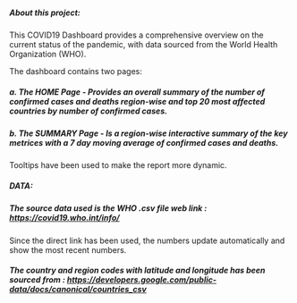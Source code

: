 ##### About this project:

This COVID19 Dashboard provides a comprehensive overview on the current status of the pandemic, with data sourced from the World Health Organization (WHO).

The dashboard contains two pages: 
##### a. The HOME Page - Provides an overall summary of the number of confirmed cases and deaths region-wise and top 20 most affected countries by number of confirmed cases.
##### b. The SUMMARY Page - Is a region-wise interactive summary of the key metrices with a 7 day moving average of confirmed cases and deaths.

Tooltips have been used to make the report more dynamic.

##### DATA:

##### The source data used is the WHO .csv file web link : https://covid19.who.int/info/
Since the direct link has been used, the numbers update automatically and show the most recent numbers.

##### The country and region codes with latitude and longitude has been sourced from : https://developers.google.com/public-data/docs/canonical/countries_csv


 
 

